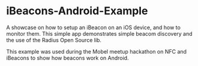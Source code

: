 iBeacons-Android-Example
========================
A showcase on how to setup an iBeacon on an iOS device, and how to monitor them. This simple app demonstrates simple beacom discovery and the use of the Radius Open Source lib.

This example was used during the Mobel meetup hackathon on NFC and iBeacons to show how beacons work on Android.
